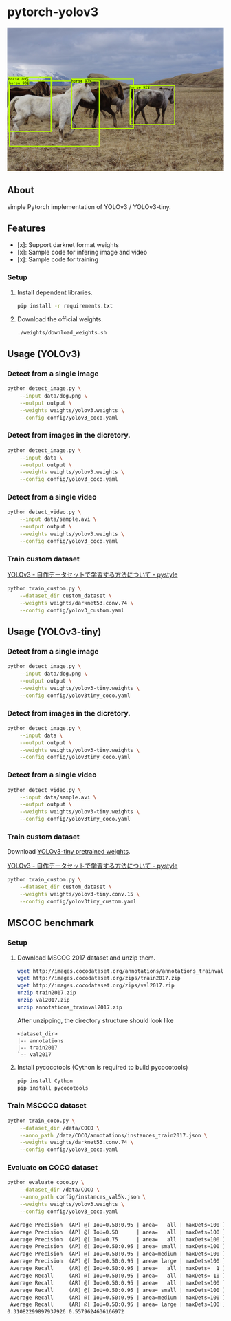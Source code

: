 # pytorch-yolov3

![](output/herd_of_horses.png)

## About

simple Pytorch implementation of YOLOv3 / YOLOv3-tiny.

## Features

- [x]: Support darknet format weights
- [x]: Sample code for infering image and video
- [x]: Sample code for training

### Setup

1. Install dependent libraries.

    ```bash
    pip install -r requirements.txt
    ```

2. Download the official weights.

    ```bash
    ./weights/download_weights.sh
    ```

## Usage (YOLOv3)

### Detect from a single image

```bash
python detect_image.py \
    --input data/dog.png \
    --output output \
    --weights weights/yolov3.weights \
    --config config/yolov3_coco.yaml
```

### Detect from images in the dicretory.

```bash
python detect_image.py \
    --input data \
    --output output \
    --weights weights/yolov3.weights \
    --config config/yolov3_coco.yaml
```

### Detect from a single video

```bash
python detect_video.py \
    --input data/sample.avi \
    --output output \
    --weights weights/yolov3.weights \
    --config config/yolov3_coco.yaml
```

### Train custom dataset

[YOLOv3 - 自作データセットで学習する方法について - pystyle](https://pystyle.info/pytorch-yolov3-how-to-train-custom-dataset/)

```bash
python train_custom.py \
    --dataset_dir custom_dataset \
    --weights weights/darknet53.conv.74 \
    --config config/yolov3_custom.yaml
```

## Usage (YOLOv3-tiny)

### Detect from a single image

```bash
python detect_image.py \
    --input data/dog.png \
    --output output \
    --weights weights/yolov3-tiny.weights \
    --config config/yolov3tiny_coco.yaml
```

### Detect from images in the dicretory.

```bash
python detect_image.py \
    --input data \
    --output output \
    --weights weights/yolov3-tiny.weights \
    --config config/yolov3tiny_coco.yaml
```

### Detect from a single video

```bash
python detect_video.py \
    --input data/sample.avi \
    --output output \
    --weights weights/yolov3-tiny.weights \
    --config config/yolov3tiny_coco.yaml
```

### Train custom dataset

Download [YOLOv3-tiny pretrained weights](https://drive.google.com/file/d/1sEjehR9psSD9lWHvXABaN6jbAAkbwbBX/view?usp=sharing).

[YOLOv3 - 自作データセットで学習する方法について - pystyle](https://pystyle.info/pytorch-yolov3-how-to-train-custom-dataset/)

```bash
python train_custom.py \
    --dataset_dir custom_dataset \
    --weights weights/yolov3-tiny.conv.15 \
    --config config/yolov3tiny_custom.yaml
```

## MSCOC benchmark

### Setup

1. Download MSCOC 2017 dataset and unzip them.

    ```bash
    wget http://images.cocodataset.org/annotations/annotations_trainval2017.zip
    wget http://images.cocodataset.org/zips/train2017.zip
    wget http://images.cocodataset.org/zips/val2017.zip
    unzip train2017.zip
    unzip val2017.zip
    unzip annotations_trainval2017.zip
    ```

    After unzipping, the directory structure should look like

    ```
    <dataset_dir>
    |-- annotations
    |-- train2017
    `-- val2017
    ```

2. Install pycocotools (Cython is required to build pycocotools)

    ```bash
    pip install Cython
    pip install pycocotools
    ```

### Train MSCOCO dataset

```bash
python train_coco.py \
    --dataset_dir /data/COCO \
    --anno_path /data/COCO/annotations/instances_train2017.json \
    --weights weights/darknet53.conv.74 \
    --config config/yolov3_coco.yaml
```

### Evaluate on COCO dataset

```bash
python evaluate_coco.py \
    --dataset_dir /data/COCO \
    --anno_path config/instances_val5k.json \
    --weights weights/yolov3.weights \
    --config config/yolov3_coco.yaml
```

```txt
 Average Precision  (AP) @[ IoU=0.50:0.95 | area=   all | maxDets=100 ] = 0.311
 Average Precision  (AP) @[ IoU=0.50      | area=   all | maxDets=100 ] = 0.558
 Average Precision  (AP) @[ IoU=0.75      | area=   all | maxDets=100 ] = 0.313
 Average Precision  (AP) @[ IoU=0.50:0.95 | area= small | maxDets=100 ] = 0.141
 Average Precision  (AP) @[ IoU=0.50:0.95 | area=medium | maxDets=100 ] = 0.339
 Average Precision  (AP) @[ IoU=0.50:0.95 | area= large | maxDets=100 ] = 0.457
 Average Recall     (AR) @[ IoU=0.50:0.95 | area=   all | maxDets=  1 ] = 0.275
 Average Recall     (AR) @[ IoU=0.50:0.95 | area=   all | maxDets= 10 ] = 0.416
 Average Recall     (AR) @[ IoU=0.50:0.95 | area=   all | maxDets=100 ] = 0.437
 Average Recall     (AR) @[ IoU=0.50:0.95 | area= small | maxDets=100 ] = 0.238
 Average Recall     (AR) @[ IoU=0.50:0.95 | area=medium | maxDets=100 ] = 0.477
 Average Recall     (AR) @[ IoU=0.50:0.95 | area= large | maxDets=100 ] = 0.603
0.31082299897937926 0.5579624636166972
```
